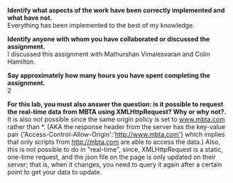 **Identify what aspects of the work have been correctly implemented and what have not.**  
Everything has been implemented to the best of my knowledge.

**Identify anyone with whom you have collaborated or discussed the assignment.**  
I discussed this assignment with Mathurshan Vimalesvaran and Colin Hamilton.

**Say approximately how many hours you have spent completing the assignment.**  
2

**For this lab, you must also answer the question: is it possible to request the real-time data from MBTA using XMLHttpRequest? Why or why not?.**  
It is also not possible since the same origin policy is set to www.mbta.com rather than \*. (AKA the response header from the server has the key-value pair {'Access-Control-Allow-Origin':'http://www.mbta.com'} which implies that only scripts from http://mbta.com are able to access the data.)
Also, this is not possible to do in "real-time", since, XMLHttpRequest is a static, one-time request, and the json file on the page is only updated on their server; that is, when it changes, you need to query it again after a certain point to get your data to update.

